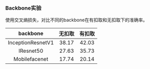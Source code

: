 ### Backbone实验

使用交叉熵损失，对比不同的backbone在有扣取和无扣取下的准确率。

|     backbone      |  无扣取  |  有扣取  |
| :---------------: |:-----:|:-----:|
| InceptionResnetV1 | 38.17 | 42.03 |
|     IResnet50     | 27.63 | 35.73 |
|   Mobilefacenet   | 17.74 | 20.14 |

